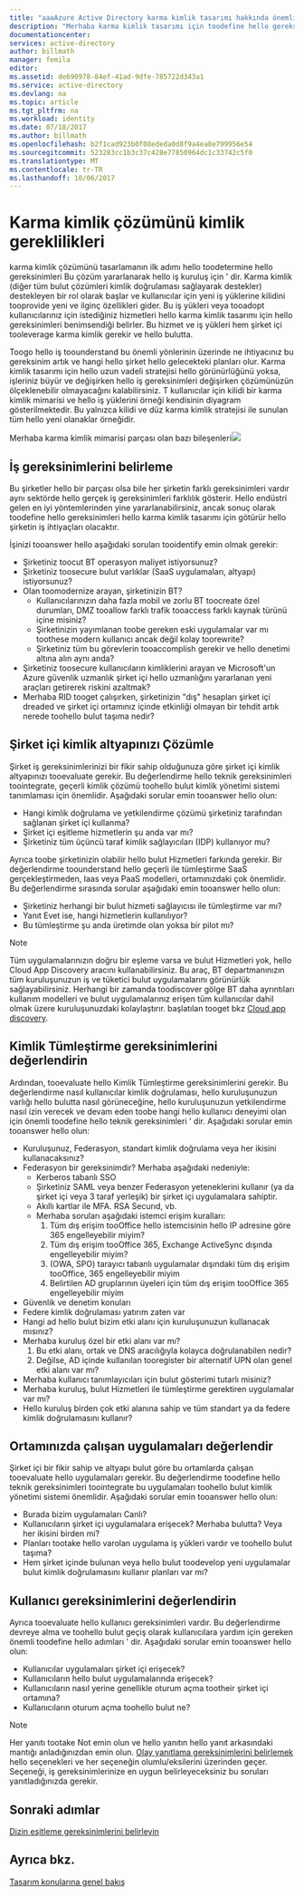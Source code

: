 ```yaml
---
title: "aaaAzure Active Directory karma kimlik tasarımı hakkında önemli noktalar - belirlemek kimlik gereksinimleri | Microsoft Docs"
description: "Merhaba karma kimlik tasarımı için toodefine hello gereksinimleri götürür hello şirketin işletme gereksinimlerini tanımlama."
documentationcenter: 
services: active-directory
author: billmath
manager: femila
editor: 
ms.assetid: de690978-84ef-41ad-9dfe-785722d343a1
ms.service: active-directory
ms.devlang: na
ms.topic: article
ms.tgt_pltfrm: na
ms.workload: identity
ms.date: 07/18/2017
ms.author: billmath
ms.openlocfilehash: b2f1cad923b0f08ededa0d8f9a4ea8e799956e54
ms.sourcegitcommit: 523283cc1b3c37c428e77850964dc1c33742c5f0
ms.translationtype: MT
ms.contentlocale: tr-TR
ms.lasthandoff: 10/06/2017
---
```

# <a name="determine-identity-requirements-for-your-hybrid-identity-solution"></a>Karma kimlik çözümünü kimlik gereklilikleri
karma kimlik çözümünü tasarlamanın ilk adımı hello toodetermine hello gereksinimleri Bu çözüm yararlanarak hello iş kuruluş için ' dir.  Karma kimlik (diğer tüm bulut çözümleri kimlik doğrulaması sağlayarak destekler) destekleyen bir rol olarak başlar ve kullanıcılar için yeni iş yüklerine kilidini tooprovide yeni ve ilginç özellikleri gider.  Bu iş yükleri veya tooadopt kullanıcılarınız için istediğiniz hizmetleri hello karma kimlik tasarımı için hello gereksinimleri benimsendiği belirler.  Bu hizmet ve iş yükleri hem şirket içi tooleverage karma kimlik gerekir ve hello bulutta.  

Toogo hello iş toounderstand bu önemli yönlerinin üzerinde ne ihtiyacınız bu gereksinim artık ve hangi hello şirket hello gelecekteki planları olur. Karma kimlik tasarımı için hello uzun vadeli stratejisi hello görünürlüğünü yoksa, işleriniz büyür ve değişirken hello iş gereksinimleri değişirken çözümünüzün ölçeklenebilir olmayacağını kalabilirsiniz.   T kullanıcılar için kilidi bir karma kimlik mimarisi ve hello iş yüklerini örneği kendisinin diyagram gösterilmektedir. Bu yalnızca kilidi ve düz karma kimlik stratejisi ile sunulan tüm hello yeni olanaklar örneğidir. 

Merhaba karma kimlik mimarisi parçası olan bazı bileşenleri![](./media/hybrid-id-design-considerations/hybrid-identity-architechture.png)

## <a name="determine-business-needs"></a>İş gereksinimlerini belirleme
Bu şirketler hello bir parçası olsa bile her şirketin farklı gereksinimleri vardır aynı sektörde hello gerçek iş gereksinimleri farklılık gösterir. Hello endüstri gelen en iyi yöntemlerinden yine yararlanabilirsiniz, ancak sonuç olarak toodefine hello gereksinimleri hello karma kimlik tasarımı için götürür hello şirketin iş ihtiyaçları olacaktır. 

İşinizi tooanswer hello aşağıdaki soruları tooidentify emin olmak gerekir:

* Şirketiniz toocut BT operasyon maliyet istiyorsunuz?
* Şirketiniz toosecure bulut varlıklar (SaaS uygulamaları, altyapı) istiyorsunuz?
* Olan toomodernize arayan, şirketinizin BT?
  * Kullanıcılarınızın daha fazla mobil ve zorlu BT toocreate özel durumları, DMZ tooallow farklı trafik tooaccess farklı kaynak türünü içine misiniz?
  * Şirketinizin yayımlanan toobe gereken eski uygulamalar var mı toothese modern kullanıcı ancak değil kolay toorewrite?
  * Şirketiniz tüm bu görevlerin tooaccomplish gerekir ve hello denetimi altına alın aynı anda?
* Şirketiniz toosecure kullanıcıların kimliklerini arayan ve Microsoft'un Azure güvenlik uzmanlık şirket içi hello uzmanlığını yararlanan yeni araçları getirerek riskini azaltmak?
* Merhaba RID tooget çalışırken, şirketinizin "dış" hesapları şirket içi dreaded ve şirket içi ortamınız içinde etkinliği olmayan bir tehdit artık nerede toohello bulut taşıma nedir?

## <a name="analyze-on-premises-identity-infrastructure"></a>Şirket içi kimlik altyapınızı Çözümle
Şirket iş gereksinimlerinizi bir fikir sahip olduğunuza göre şirket içi kimlik altyapınızı tooevaluate gerekir. Bu değerlendirme hello teknik gereksinimleri toointegrate, geçerli kimlik çözümü toohello bulut kimlik yönetimi sistemi tanımlaması için önemlidir. Aşağıdaki sorular emin tooanswer hello olun:

* Hangi kimlik doğrulama ve yetkilendirme çözümü şirketiniz tarafından sağlanan şirket içi kullanma? 
* Şirket içi eşitleme hizmetlerin şu anda var mı?
* Şirketiniz tüm üçüncü taraf kimlik sağlayıcıları (IDP) kullanıyor mu?

Ayrıca toobe şirketinizin olabilir hello bulut Hizmetleri farkında gerekir. Bir değerlendirme toounderstand hello geçerli ile tümleştirme SaaS gerçekleştirmeden, Iaas veya PaaS modelleri, ortamınızdaki çok önemlidir. Bu değerlendirme sırasında sorular aşağıdaki emin tooanswer hello olun:

* Şirketiniz herhangi bir bulut hizmeti sağlayıcısı ile tümleştirme var mı?
* Yanıt Evet ise, hangi hizmetlerin kullanılıyor?
* Bu tümleştirme şu anda üretimde olan yoksa bir pilot mı?

> [!NOTE]
> Tüm uygulamalarınızın doğru bir eşleme varsa ve bulut Hizmetleri yok, hello Cloud App Discovery aracını kullanabilirsiniz. Bu araç, BT departmanınızın tüm kuruluşunuzun iş ve tüketici bulut uygulamalarını görünürlük sağlayabilirsiniz. Herhangi bir zamanda toodiscover gölge BT daha ayrıntıları kullanım modelleri ve bulut uygulamalarınız erişen tüm kullanıcılar dahil olmak üzere kuruluşunuzdaki kolaylaştırır. başlatılan tooget bkz [Cloud app discovery](active-directory-cloudappdiscovery-whatis.md).
> 
> 

## <a name="evaluate-identity-integration-requirements"></a>Kimlik Tümleştirme gereksinimlerini değerlendirin
Ardından, tooevaluate hello Kimlik Tümleştirme gereksinimlerini gerekir. Bu değerlendirme nasıl kullanıcılar kimlik doğrulaması, hello kuruluşunuzun varlığı hello bulutta nasıl görüneceğine, hello kuruluşunuzun yetkilendirme nasıl izin verecek ve devam eden toobe hangi hello kullanıcı deneyimi olan için önemli toodefine hello teknik gereksinimleri ' dir. Aşağıdaki sorular emin tooanswer hello olun:

* Kuruluşunuz, Federasyon, standart kimlik doğrulama veya her ikisini kullanacaksınız?
* Federasyon bir gereksinimdir?  Merhaba aşağıdaki nedeniyle:
  * Kerberos tabanlı SSO
  * Şirketiniz SAML veya benzer Federasyon yeteneklerini kullanır (ya da şirket içi veya 3 taraf yerleşik) bir şirket içi uygulamalara sahiptir.
  * Akıllı kartlar ile MFA. RSA Securıd, vb.
  * Merhaba soruları aşağıdaki istemci erişim kuralları:
    1. Tüm dış erişim tooOffice hello istemcisinin hello IP adresine göre 365 engelleyebilir miyim?
    2. Tüm dış erişim tooOffice 365, Exchange ActiveSync dışında engelleyebilir miyim?
    3. (OWA, SPO) tarayıcı tabanlı uygulamalar dışındaki tüm dış erişim tooOffice, 365 engelleyebilir miyim
    4. Belirtilen AD gruplarının üyeleri için tüm dış erişim tooOffice 365 engelleyebilir miyim
* Güvenlik ve denetim konuları
* Federe kimlik doğrulaması yatırım zaten var
* Hangi ad hello bulut bizim etki alanı için kuruluşunuzun kullanacak mısınız?
* Merhaba kuruluş özel bir etki alanı var mı?
  1. Bu etki alanı, ortak ve DNS aracılığıyla kolayca doğrulanabilen nedir?
  2. Değilse, AD içinde kullanılan tooregister bir alternatif UPN olan genel etki alanı var mı?
* Merhaba kullanıcı tanımlayıcıları için bulut gösterimi tutarlı misiniz? 
* Merhaba kuruluş, bulut Hizmetleri ile tümleştirme gerektiren uygulamalar var mı?
* Hello kuruluş birden çok etki alanına sahip ve tüm standart ya da federe kimlik doğrulamasını kullanır?

## <a name="evaluate-applications-that-run-in-your-environment"></a>Ortamınızda çalışan uygulamaları değerlendir
Şirket içi bir fikir sahip ve altyapı bulut göre bu ortamlarda çalışan tooevaluate hello uygulamaları gerekir. Bu değerlendirme toodefine hello teknik gereksinimleri toointegrate bu uygulamaları toohello bulut kimlik yönetimi sistemi önemlidir. Aşağıdaki sorular emin tooanswer hello olun:

* Burada bizim uygulamaları Canlı?
* Kullanıcıların şirket içi uygulamalara erişecek?  Merhaba bulutta? Veya her ikisini birden mi?
* Planları tootake hello varolan uygulama iş yükleri vardır ve toohello bulut taşıma?
* Hem şirket içinde bulunan veya hello bulut toodevelop yeni uygulamalar bulut kimlik doğrulamasını kullanır planları var mı?

## <a name="evaluate-user-requirements"></a>Kullanıcı gereksinimlerini değerlendirin
Ayrıca tooevaluate hello kullanıcı gereksinimleri vardır. Bu değerlendirme devreye alma ve toohello bulut geçiş olarak kullanıcılara yardım için gereken önemli toodefine hello adımları ' dir. Aşağıdaki sorular emin tooanswer hello olun:

* Kullanıcılar uygulamaları şirket içi erişecek?
* Kullanıcıların hello bulut uygulamalarında erişecek?
* Kullanıcıların nasıl yerine genellikle oturum açma tootheir şirket içi ortamına?
* Kullanıcıların oturum açma toohello bulut ne?

> [!NOTE]
> Her yanıtı tootake Not emin olun ve hello yanıtın hello yanıt arkasındaki mantığı anladığınızdan emin olun. [Olay yanıtlama gereksinimlerini belirlemek](active-directory-hybrid-identity-design-considerations-incident-response-requirements.md) hello seçenekleri ve her seçeneğin olumlu/eksilerini üzerinden geçer.  Seçeneği, iş gereksinimlerinize en uygun belirleyeceksiniz bu soruları yanıtladığınızda gerekir.
> 
> 

## <a name="next-steps"></a>Sonraki adımlar
[Dizin eşitleme gereksinimlerini belirleyin](active-directory-hybrid-identity-design-considerations-directory-sync-requirements.md)

## <a name="see-also"></a>Ayrıca bkz.
[Tasarım konularına genel bakış](active-directory-hybrid-identity-design-considerations-overview.md)

